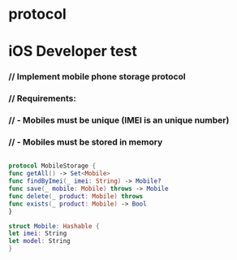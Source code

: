 # protocol

# iOS Developer test

### // Implement mobile phone storage protocol
### // Requirements:
### // - Mobiles must be unique (IMEI is an unique number)
### // - Mobiles must be stored in memory

```Swift

protocol MobileStorage {
func getAll() -> Set<Mobile>
func findByImei(_ imei: String) -> Mobile?
func save(_ mobile: Mobile) throws -> Mobile
func delete(_ product: Mobile) throws
func exists(_ product: Mobile) -> Bool
}

struct Mobile: Hashable {
let imei: String
let model: String
}
```
